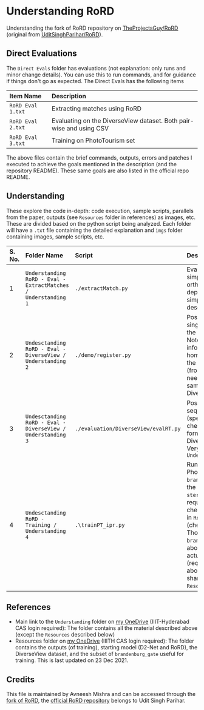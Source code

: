 # Understanding RoRD

Understanding the fork of RoRD repository on [TheProjectsGuy/RoRD](https://github.com/TheProjectsGuy/RoRD) (original from [UditSinghParihar/RoRD](https://github.com/UditSinghParihar/RoRD)).

## Direct Evaluations

The `Direct Evals` folder has evaluations (not explanation: only runs and minor change details). You can use this to run commands, and for guidance if things don't go as expected. The Direct Evals has the following items

| Item Name | Description |
| :---- | :---- |
| `RoRD Eval 1.txt` | Extracting matches using RoRD |
| `RoRD Eval 2.txt` | Evaluating on the DiverseView dataset. Both pair-wise and using CSV |
| `RoRD Eval 3.txt` | Training on PhotoTourism set |

The above files contain the brief commands, outputs, errors and patches I executed to achieve the goals mentioned in the description (and the repository README). These same goals are also listed in the official repo README.

## Understanding

These explore the code in-depth: code execution, sample scripts, parallels from the paper, outputs (see `Resources` folder in references) as images, etc. These are divided based on the python script being analyzed. Each folder will have a `.txt` file containing the detailed explanation and `imgs` folder containing images, sample scripts, etc.

| S. No. | Folder Name | Script | Description |
| :---- | :----- | :---- | :---- |
| 1 | `Understanding RoRD - Eval - ExtractMatches / Understanding 1` | `./extractMatch.py` | Evaluating RoRD on two simple images. No orthographic views, depth, etc. only two simple images whose descriptors are matched |
| 2 | `Undesctanding RoRD - Eval - DiverseView / Understanding 2` | `./demo/register.py` | Pose estimation on a single pair of images in the DiverseView dataset. Note that the depth information, as well as homography to generate the orthographic view (from the image) is also needed (so only use samples from DiverseView). |
| 3 | `Undesctanding RoRD - Eval - DiverseView / Understanding 3` | `./evaluation/DiverseView/evalRT.py` | Pose estimation on a sequence of images (specified in a CSV file, check the `imgs` folder for format) from the DiverseView dataset. Very similar from `Understanding 2` |
| 4 | `Undesctanding RoRD - Training / Understanding 4` | `.\trainPT_ipr.py` | Run training on the PhotoTourism dataset's `brandenburg_gate` (only the images are used, `stereo` data not required). The checkpoints (output) are in `Resources` folder (check references). Though the `brandenburg_gate` is about 5 GB in size, the actual training data (required for this) is only about 600 MB (subset shared in `Resources/phototourism`). |

## References

- Main link to the `Understanding` folder on [my OneDrive](https://iiitaphyd-my.sharepoint.com/:f:/g/personal/avneesh_mishra_research_iiit_ac_in/Etblr7dQRJpBgQLTGFpY72oBIsBh6FI18fYebaBsjiPJdg?e=863i9d) (IIIT-Hyderabad CAS login required): The folder contains all the material described above (except the `Resources` described below)
- Resources folder on [my OneDrive](https://iiitaphyd-my.sharepoint.com/:f:/g/personal/avneesh_mishra_research_iiit_ac_in/EnIRBjM3lOlEvKrhSe4wOP4BO85c6gMCX3ppLOerOM2FKQ?e=Y3hcO7) (IIITH CAS login required): The folder contains the outputs (of training), starting model (D2-Net and RoRD), the DiverseView dataset, and the subset of `brandenburg_gate` useful for training. This is last updated on 23 Dec 2021.

## Credits

This file is maintained by Avneesh Mishra and can be accessed through the [fork of RoRD](https://github.com/TheProjectsGuy/RoRD), the [official RoRD repository](https://github.com/UditSinghParihar/RoRD) belongs to Udit Singh Parihar.
